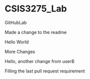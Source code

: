 # CSIS3275_Lab
GitHubLab

Made a change to the readme

Hello World

More Changes

Hello, another change from userB

Filling the last pull request requirement
